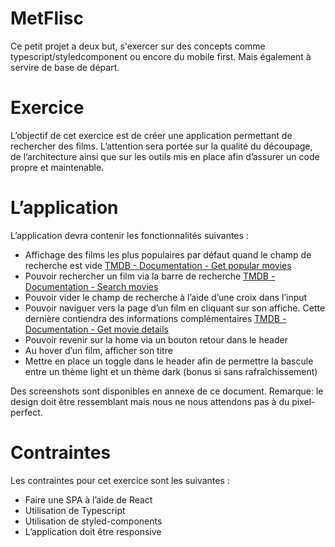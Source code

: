 <h1>MetFlisc</h1>

Ce petit projet a deux but, s'exercer sur des concepts comme typescript/styledcomponent ou encore du mobile first. Mais également à servire de base de départ.

# Exercice

L’objectif de cet exercice est de créer une application permettant de rechercher des films. L’attention sera portée sur la qualité du découpage, de l’architecture ainsi que sur les outils mis en place afin d’assurer un code propre et maintenable.

# L’application

L’application devra contenir les fonctionnalités suivantes :

- Affichage des films les plus populaires par défaut quand le champ de recherche est vide [TMDB - Documentation - Get popular movies](https://developers.themoviedb.org/3/movies/get-popular-movies)
- Pouvoir rechercher un film via la barre de recherche ​[TMDB - Documentation - Search movies](https://developers.themoviedb.org/3/search/search-movies)
- Pouvoir vider le champ de recherche à l’aide d’une croix dans l’input
- Pouvoir naviguer vers la page d’un film en cliquant sur son affiche. Cette dernière
  contiendra des informations complémentaires [​TMDB - Documentation - Get movie details](https://developers.themoviedb.org/3/movies/get-movie-details)
- Pouvoir revenir sur la home via un bouton retour dans le header
- Au hover d’un film, afficher son titre
- Mettre en place un toggle dans le header afin de permettre la bascule entre un
  thème light et un thème dark (bonus si sans rafraîchissement)

Des screenshots sont disponibles en annexe de ce document.
Remarque: le design doit être ressemblant mais nous ne nous attendons pas à du pixel-perfect.

# Contraintes

Les contraintes pour cet exercice sont les suivantes :

- Faire une SPA à l’aide de React
- Utilisation de Typescript
- Utilisation de styled-components
- L’application doit être responsive
